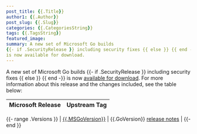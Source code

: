 ```yaml
---
post_title: {{.Title}}
author1: {{.Author}}
post_slug: {{.Slug}}
categories: {{.CategoriesString}}
tags: {{.TagsString}}
featured_image:
summary: A new set of Microsoft Go builds
{{- if .SecurityRelease }} including security fixes {{ else }} {{ end -}}
is now available for download.
---
```


A new set of Microsoft Go builds
{{- if .SecurityRelease }} including security fixes {{ else }} {{ end -}}
is now [available for download](https://github.com/microsoft/go#download-and-install).
For more information about this release and the changes included, see the table below:

| Microsoft Release | Upstream Tag |
|-------------------|--------------|
{{- range .Versions }}
| [{{.MSGoVersion}}]({{.MSGoVersionLink}}) | {{.GoVersion}} [release notes]({{.GoVersionLink}}) |
{{- end }}
